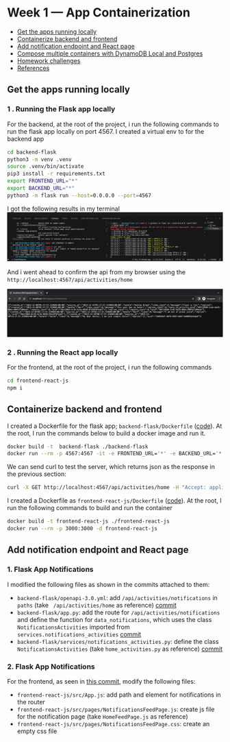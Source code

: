 # Week 1 — App Containerization

- [Get the apps running locally](#get-the-apps-running-locally)
- [Containerize backend and frontend](#containerize-backend-and-frontend)
- [Add notification endpoint and React page](#add-notification-endpoint-and-react-page)
- [Compose multiple containers with DynamoDB Local and Postgres](#compose-multiple-containers-with-dynamodb-local-and-postgres)
- [Homework challenges](#homework-challenges)
- [References](#references)

## Get the apps running locally

### 1 . Running the Flask app locally

For the backend, at the root of the project, i run the following commands to run the flask app locally on port 4567.
I created a virtual env to for the backend app

```sh
cd backend-flask
python3 -m venv .venv
source .venv/bin/activate
pip3 install -r requirements.txt
export FRONTEND_URL="*"
export BACKEND_URL="*"
python3 -m flask run --host=0.0.0.0 --port=4567
```

I got the following results in my terminal
![Proof of flask json](assets/week1-screenshot-running-flask-app-terminal.png)

And i went ahead to confirm the api from my browser using the `http://localhost:4567/api/activities/home`

![Proof of flask json](assets/week1-screenshot-running-flask-app.png)

### 2 . Running the React app locally

For the frontend, at the root of the project, i run the following commands

```sh
cd frontend-react-js
npm i
```

## Containerize backend and frontend

I created a Dockerfile for the flask app; `backend-flask/Dockerfile` ([code](https://github.com/johnkdunyo/aws-bootcamp-cruddur-2023/blob/week-1/backend-flask/Dockerfile)). At the root, I run the commands below to build a docker image and run it.

```sh
docker build -t  backend-flask ./backend-flask
docker run --rm -p 4567:4567 -it -e FRONTEND_URL='*' -e BACKEND_URL='*' backend-flask
```

We can send curl to test the server, which returns json as the response in the previous section:

```sh
curl -X GET http://localhost:4567/api/activities/home -H "Accept: application/json" -H "Content-Type: application/json"
```

I created a Dockerfile as `frontend-react-js/Dockerfile` ([code](https://github.com/johnkdunyo/aws-bootcamp-cruddur-2023/blob/week-1/frontend-react-js/Dockerfile)). At the root, I run the following commands to build and run the container

```sh
docker build -t frontend-react-js ./frontend-react-js
docker run --rm -p 3000:3000 -d frontend-react-js
```

## Add notification endpoint and React page

### 1. Flask App Notifications

I modified the following files as shown in the commits attached to them:

- `backend-flask/openapi-3.0.yml`: add `/api/activities/notifications` in `paths` (take ` /api/activities/home` as reference) [commit](https://github.com/johnkdunyo/aws-bootcamp-cruddur-2023/commit/5e378e527ca5e18e04e6f91b395c0389323c0481)
- `backend-flask/app.py`: add the route for `/api/activities/notifications` and define the function for `data_notifications`, which uses the class `NotificationsActivities` imported from `services.notifications_activities` [commit](https://github.com/johnkdunyo/aws-bootcamp-cruddur-2023/commit/a56563fdf82efb77c132c9b393140a6fc9daf629)
- `backend-flask/services/notifications_activities.py`: define the class `NotificationsActivities` (take `home_activities.py` as reference) [commit](https://github.com/johnkdunyo/aws-bootcamp-cruddur-2023/commit/fddccd62a5e6385cdf88add72fe6b0f5b351be7e)

### 2. Flask App Notifications

For the frontend, as seen in [this commit](https://github.com/johnkdunyo/aws-bootcamp-cruddur-2023/commit/f5a4eda7e56b02b99998c1bcdd11280d7c977ace), modify the following files:

- `frontend-react-js/src/App.js`: add path and element for notifications in the router
- `frontend-react-js/src/pages/NotificationsFeedPage.js`: create js file for the notification page (take `HomeFeedPage.js` as reference)
- `frontend-react-js/src/pages/NotificationsFeedPage.css`: create an empty css file
